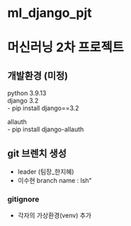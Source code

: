 # ml_django_pjt
# 머신러닝 2차 프로젝트

## 개발환경 (미정)
python 3.9.13   
django 3.2   
    - pip install django==3.2   

allauth   
    - pip install django-allauth

## git 브렌치 생성
- leader (팀장_한지혜)
- 이수현 branch name : lsh"  

### gitignore
- 각자의 가상환경(venv) 추가
